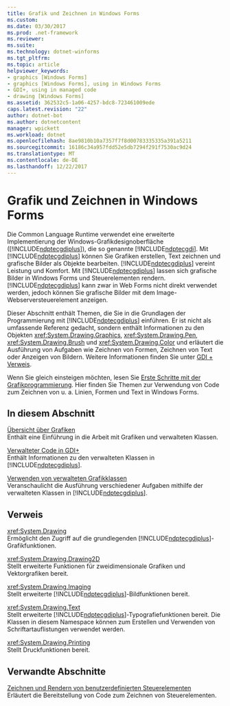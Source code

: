 ```yaml
---
title: Grafik und Zeichnen in Windows Forms
ms.custom: 
ms.date: 03/30/2017
ms.prod: .net-framework
ms.reviewer: 
ms.suite: 
ms.technology: dotnet-winforms
ms.tgt_pltfrm: 
ms.topic: article
helpviewer_keywords:
- graphics [Windows Forms]
- graphics [Windows Forms], using in Windows Forms
- GDI+, using in managed code
- drawing [Windows Forms]
ms.assetid: 362532c5-1a06-4257-bdc8-723461009ede
caps.latest.revision: "22"
author: dotnet-bot
ms.author: dotnetcontent
manager: wpickett
ms.workload: dotnet
ms.openlocfilehash: 8ae9810b10a7357f7f8d00783335335a391a5211
ms.sourcegitcommit: 16186c34a957fdd52e5db7294f291f7530ac9d24
ms.translationtype: MT
ms.contentlocale: de-DE
ms.lasthandoff: 12/22/2017
---
```

# <a name="graphics-and-drawing-in-windows-forms"></a>Grafik und Zeichnen in Windows Forms
Die Common Language Runtime verwendet eine erweiterte Implementierung der Windows-Grafikdesignoberfläche ([!INCLUDE[ndptecgdiplus](../../../../includes/ndptecgdiplus-md.md)]), die so genannte [!INCLUDE[ndptecgdi](../../../../includes/ndptecgdi-md.md)]. Mit [!INCLUDE[ndptecgdiplus](../../../../includes/ndptecgdiplus-md.md)] können Sie Grafiken erstellen, Text zeichnen und grafische Bilder als Objekte bearbeiten. [!INCLUDE[ndptecgdiplus](../../../../includes/ndptecgdiplus-md.md)] vereint Leistung und Komfort. Mit [!INCLUDE[ndptecgdiplus](../../../../includes/ndptecgdiplus-md.md)] lassen sich grafische Bilder in Windows Forms und Steuerelementen rendern. [!INCLUDE[ndptecgdiplus](../../../../includes/ndptecgdiplus-md.md)] kann zwar in Web Forms nicht direkt verwendet werden, jedoch können Sie grafische Bilder mit dem Image-Webserversteuerelement anzeigen.  
  
 Dieser Abschnitt enthält Themen, die Sie in die Grundlagen der Programmierung mit [!INCLUDE[ndptecgdiplus](../../../../includes/ndptecgdiplus-md.md)] einführen. Er ist nicht als umfassende Referenz gedacht, sondern enthält Informationen zu den Objekten <xref:System.Drawing.Graphics>, <xref:System.Drawing.Pen>, <xref:System.Drawing.Brush> und <xref:System.Drawing.Color> und erläutert die Ausführung von Aufgaben wie Zeichnen von Formen, Zeichnen von Text oder Anzeigen von Bildern. Weitere Informationen finden Sie unter [GDI + Verweis](https://msdn.microsoft.com/library/vs/alm/ms533799.aspx).  
  
 Wenn Sie gleich einsteigen möchten, lesen Sie [Erste Schritte mit der Grafikprogrammierung](../../../../docs/framework/winforms/advanced/getting-started-with-graphics-programming.md). Hier finden Sie Themen zur Verwendung von Code zum Zeichnen von u. a. Linien, Formen und Text in Windows Forms.  
  
## <a name="in-this-section"></a>In diesem Abschnitt  
 [Übersicht über Grafiken](../../../../docs/framework/winforms/advanced/graphics-overview-windows-forms.md)  
 Enthält eine Einführung in die Arbeit mit Grafiken und verwalteten Klassen.  
  
 [Verwalteter Code in GDI+](../../../../docs/framework/winforms/advanced/about-gdi-managed-code.md)  
 Enthält Informationen zu den verwalteten Klassen in [!INCLUDE[ndptecgdiplus](../../../../includes/ndptecgdiplus-md.md)].  
  
 [Verwenden von verwalteten Grafikklassen](../../../../docs/framework/winforms/advanced/using-managed-graphics-classes.md)  
 Veranschaulicht die Ausführung verschiedener Aufgaben mithilfe der verwalteten Klassen in [!INCLUDE[ndptecgdiplus](../../../../includes/ndptecgdiplus-md.md)].  
  
## <a name="reference"></a>Verweis  
 <xref:System.Drawing>  
 Ermöglicht den Zugriff auf die grundlegenden [!INCLUDE[ndptecgdiplus](../../../../includes/ndptecgdiplus-md.md)]-Grafikfunktionen.  
  
 <xref:System.Drawing.Drawing2D>  
 Stellt erweiterte Funktionen für zweidimensionale Grafiken und Vektorgrafiken bereit.  
  
 <xref:System.Drawing.Imaging>  
 Stellt erweiterte [!INCLUDE[ndptecgdiplus](../../../../includes/ndptecgdiplus-md.md)]-Bildfunktionen bereit.  
  
 <xref:System.Drawing.Text>  
 Stellt erweiterte [!INCLUDE[ndptecgdiplus](../../../../includes/ndptecgdiplus-md.md)]-Typografiefunktionen bereit. Die Klassen in diesem Namespace können zum Erstellen und Verwenden von Schriftartauflistungen verwendet werden.  
  
 <xref:System.Drawing.Printing>  
 Stellt Druckfunktionen bereit.  
  
## <a name="related-sections"></a>Verwandte Abschnitte  
 [Zeichnen und Rendern von benutzerdefinierten Steuerelementen](../../../../docs/framework/winforms/controls/custom-control-painting-and-rendering.md)  
 Erläutert die Bereitstellung von Code zum Zeichnen von Steuerelementen.
